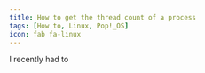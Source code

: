 ```yaml
---
title: How to get the thread count of a process
tags: [How to, Linux, Pop!_OS]
icon: fab fa-linux
---
```


I recently had to 